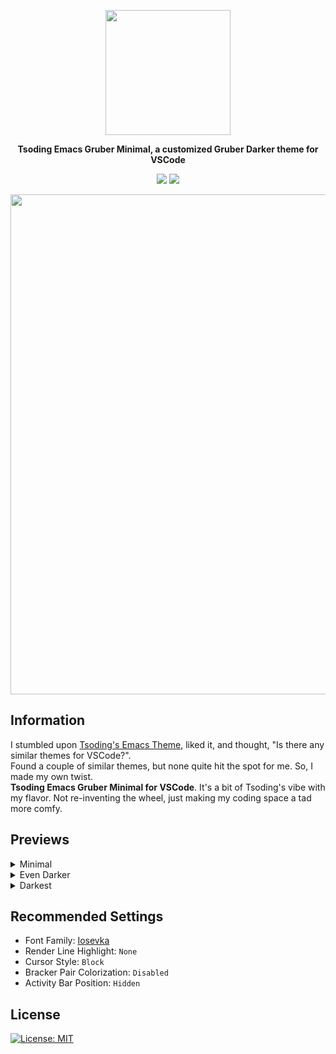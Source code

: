 <p align="center">
<img align="center" src="https://raw.githubusercontent.com/AnksioXD/Tsoding-Serene-Edition-For-VSCode/main/assets/logo.png" width="200" height="200">
</p>
<p align="center">
  <strong>Tsoding Emacs Gruber Minimal, a customized Gruber Darker theme for VSCode</strong><br>
</p>
<p align="center">
  <img src="https://api.visitorbadge.io/api/visitors?path=https%3A%2F%2Fgithub.com%2FAnksioXD%2FTsoding-Gruber-Minimal-For-VSCode&label=Visitors&labelColor=%23697689&countColor=%23d9e3f0">
  <a href="https://discord.gg/ZXJHCa3rK8"><img src="https://img.shields.io/badge/Discord-%235865F2.svg?style=for-the-badge&logo=discord&logoColor=white"></a>
</p>
<p align="center">
  <img src="https://raw.githubusercontent.com/AnksioXD/Tsoding-Serene-Edition-For-VSCode/main/assets/preview.png" width="800">
</p>

## Information
I stumbled upon <a href="https://github.com/rexim/gruber-darker-theme">Tsoding's Emacs Theme</a>, liked it, and thought, "Is there any similar themes for VSCode?". <br> Found a couple of similar themes, but none quite hit the spot for me. So, I made my own twist. <br> **Tsoding Emacs Gruber Minimal for VSCode**. It's a bit of Tsoding's vibe with my flavor. Not re-inventing the wheel, just making my coding space a tad more comfy. <br>

## Previews
<details>
<summary>Minimal</summary>
<img src="https://raw.githubusercontent.com/AnksioXD/Tsoding-Serene-Edition-For-VSCode/main/assets/minimal.png" width="800">
</details>

<details>
<summary>Even Darker</summary>
<img src="https://raw.githubusercontent.com/AnksioXD/Tsoding-Serene-Edition-For-VSCode/main/assets/even_darker.png" width="800">
</details>

<details>
<summary>Darkest</summary>
<img src="https://raw.githubusercontent.com/AnksioXD/Tsoding-Serene-Edition-For-VSCode/main/assets/darkest.png" width="800">
</details>

## Recommended Settings
- Font Family: <a href="https://github.com/ryanoasis/nerd-fonts/releases/download/v3.1.1/Iosevka.zip">Iosevka</a>
- Render Line Highlight: `None`
- Cursor Style: `Block`
- Bracker Pair Colorization: `Disabled`
- Activity Bar Position: `Hidden`

## License
[![License: MIT](https://img.shields.io/badge/License-MIT-blue.svg?style=for-the-badge)](https://opensource.org/licenses/MIT)
